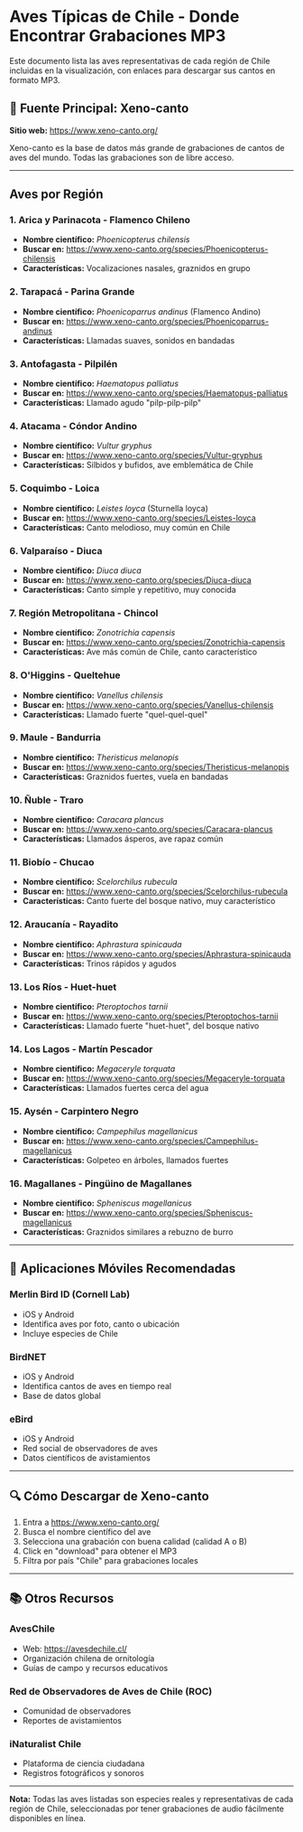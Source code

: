 # Aves Típicas de Chile - Donde Encontrar Grabaciones MP3

Este documento lista las aves representativas de cada región de Chile incluidas en la visualización, con enlaces para descargar sus cantos en formato MP3.

## 🎵 Fuente Principal: Xeno-canto

**Sitio web:** https://www.xeno-canto.org/

Xeno-canto es la base de datos más grande de grabaciones de cantos de aves del mundo. Todas las grabaciones son de libre acceso.

---

## Aves por Región

### 1. **Arica y Parinacota** - Flamenco Chileno

- **Nombre científico:** _Phoenicopterus chilensis_
- **Buscar en:** https://www.xeno-canto.org/species/Phoenicopterus-chilensis
- **Características:** Vocalizaciones nasales, graznidos en grupo

### 2. **Tarapacá** - Parina Grande

- **Nombre científico:** _Phoenicoparrus andinus_ (Flamenco Andino)
- **Buscar en:** https://www.xeno-canto.org/species/Phoenicoparrus-andinus
- **Características:** Llamadas suaves, sonidos en bandadas

### 3. **Antofagasta** - Pilpilén

- **Nombre científico:** _Haematopus palliatus_
- **Buscar en:** https://www.xeno-canto.org/species/Haematopus-palliatus
- **Características:** Llamado agudo "pilp-pilp-pilp"

### 4. **Atacama** - Cóndor Andino

- **Nombre científico:** _Vultur gryphus_
- **Buscar en:** https://www.xeno-canto.org/species/Vultur-gryphus
- **Características:** Silbidos y bufidos, ave emblemática de Chile

### 5. **Coquimbo** - Loica

- **Nombre científico:** _Leistes loyca_ (Sturnella loyca)
- **Buscar en:** https://www.xeno-canto.org/species/Leistes-loyca
- **Características:** Canto melodioso, muy común en Chile

### 6. **Valparaíso** - Diuca

- **Nombre científico:** _Diuca diuca_
- **Buscar en:** https://www.xeno-canto.org/species/Diuca-diuca
- **Características:** Canto simple y repetitivo, muy conocida

### 7. **Región Metropolitana** - Chincol

- **Nombre científico:** _Zonotrichia capensis_
- **Buscar en:** https://www.xeno-canto.org/species/Zonotrichia-capensis
- **Características:** Ave más común de Chile, canto característico

### 8. **O'Higgins** - Queltehue

- **Nombre científico:** _Vanellus chilensis_
- **Buscar en:** https://www.xeno-canto.org/species/Vanellus-chilensis
- **Características:** Llamado fuerte "quel-quel-quel"

### 9. **Maule** - Bandurria

- **Nombre científico:** _Theristicus melanopis_
- **Buscar en:** https://www.xeno-canto.org/species/Theristicus-melanopis
- **Características:** Graznidos fuertes, vuela en bandadas

### 10. **Ñuble** - Traro

- **Nombre científico:** _Caracara plancus_
- **Buscar en:** https://www.xeno-canto.org/species/Caracara-plancus
- **Características:** Llamados ásperos, ave rapaz común

### 11. **Biobío** - Chucao

- **Nombre científico:** _Scelorchilus rubecula_
- **Buscar en:** https://www.xeno-canto.org/species/Scelorchilus-rubecula
- **Características:** Canto fuerte del bosque nativo, muy característico

### 12. **Araucanía** - Rayadito

- **Nombre científico:** _Aphrastura spinicauda_
- **Buscar en:** https://www.xeno-canto.org/species/Aphrastura-spinicauda
- **Características:** Trinos rápidos y agudos

### 13. **Los Ríos** - Huet-huet

- **Nombre científico:** _Pteroptochos tarnii_
- **Buscar en:** https://www.xeno-canto.org/species/Pteroptochos-tarnii
- **Características:** Llamado fuerte "huet-huet", del bosque nativo

### 14. **Los Lagos** - Martín Pescador

- **Nombre científico:** _Megaceryle torquata_
- **Buscar en:** https://www.xeno-canto.org/species/Megaceryle-torquata
- **Características:** Llamados fuertes cerca del agua

### 15. **Aysén** - Carpintero Negro

- **Nombre científico:** _Campephilus magellanicus_
- **Buscar en:** https://www.xeno-canto.org/species/Campephilus-magellanicus
- **Características:** Golpeteo en árboles, llamados fuertes

### 16. **Magallanes** - Pingüino de Magallanes

- **Nombre científico:** _Spheniscus magellanicus_
- **Buscar en:** https://www.xeno-canto.org/species/Spheniscus-magellanicus
- **Características:** Graznidos similares a rebuzno de burro

---

## 📱 Aplicaciones Móviles Recomendadas

### **Merlin Bird ID** (Cornell Lab)

- iOS y Android
- Identifica aves por foto, canto o ubicación
- Incluye especies de Chile

### **BirdNET**

- iOS y Android
- Identifica cantos de aves en tiempo real
- Base de datos global

### **eBird**

- iOS y Android
- Red social de observadores de aves
- Datos científicos de avistamientos

---

## 🔍 Cómo Descargar de Xeno-canto

1. Entra a https://www.xeno-canto.org/
2. Busca el nombre científico del ave
3. Selecciona una grabación con buena calidad (calidad A o B)
4. Click en "download" para obtener el MP3
5. Filtra por país "Chile" para grabaciones locales

---

## 📚 Otros Recursos

### **AvesChile**

- Web: https://avesdechile.cl/
- Organización chilena de ornitología
- Guías de campo y recursos educativos

### **Red de Observadores de Aves de Chile (ROC)**

- Comunidad de observadores
- Reportes de avistamientos

### **iNaturalist Chile**

- Plataforma de ciencia ciudadana
- Registros fotográficos y sonoros

---

**Nota:** Todas las aves listadas son especies reales y representativas de cada región de Chile, seleccionadas por tener grabaciones de audio fácilmente disponibles en línea.
